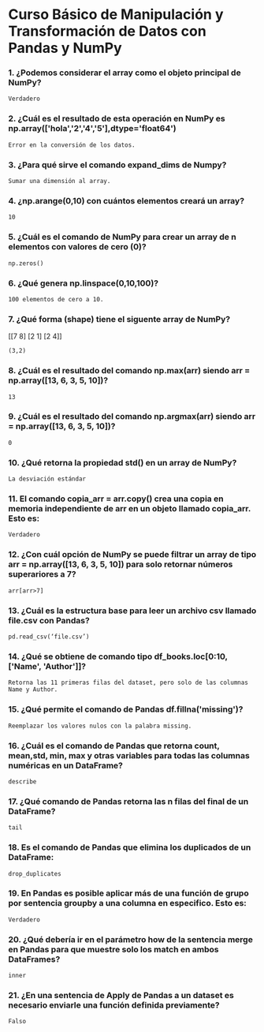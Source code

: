 # Curso Básico de Manipulación y Transformación de Datos con Pandas y NumPy

### 1. ¿Podemos considerar el array como el objeto principal de NumPy?
    Verdadero

### 2. ¿Cuál es el resultado de esta operación en NumPy es np.array(['hola','2','4','5'],dtype='float64')
    Error en la conversión de los datos.

### 3. ¿Para qué sirve el comando expand_dims de Numpy?
    Sumar una dimensión al array.

### 4. ¿np.arange(0,10) con cuántos elementos creará un array?
    10

### 5. ¿Cuál es el comando de NumPy para crear un array de n elementos con valores de cero (0)?
```python:
np.zeros()
```

### 6. ¿Qué genera np.linspace(0,10,100)?
    100 elementos de cero a 10.

### 7. ¿Qué forma (shape) tiene el siguente array de NumPy?  
[[7 8]
[2 1]
[2 4]]

    (3,2)

### 8. ¿Cuál es el resultado del comando np.max(arr) siendo arr = np.array([13, 6, 3, 5, 10])?
    13

### 9. ¿Cuál es el resultado del comando np.argmax(arr) siendo arr = np.array([13, 6, 3, 5, 10])?
    0

### 10. ¿Qué retorna la propiedad std() en un array de NumPy?
    La desviación estándar

### 11. El comando copia_arr = arr.copy() crea una copia en memoria independiente de arr en un objeto llamado copia_arr. Esto es:
    Verdadero

### 12. ¿Con cuál opción de NumPy se puede filtrar un array de tipo arr = np.array([13, 6, 3, 5, 10]) para solo retornar números superariores a 7?
```python:
arr[arr>7]
```

### 13. ¿Cuál es la estructura base para leer un archivo csv llamado file.csv con Pandas?
```python:
pd.read_csv(‘file.csv’)
```

### 14. ¿Qué se obtiene de comando tipo df_books.loc[0:10, ['Name', 'Author']]?
    Retorna las 11 primeras filas del dataset, pero solo de las columnas Name y Author.

### 15. ¿Qué permite el comando de Pandas df.fillna('missing')?
    Reemplazar los valores nulos con la palabra missing.

### 16. ¿Cuál es el comando de Pandas que retorna count, mean,std, min, max y otras variables para todas las columnas numéricas en un DataFrame?
```python:
describe
```

### 17. ¿Qué comando de Pandas retorna las n filas del final de un DataFrame?
```python:
tail
```

### 18. Es el comando de Pandas que elimina los duplicados de un DataFrame:
```python:
drop_duplicates
```

### 19. En Pandas es posible aplicar más de una función de grupo por sentencia groupby a una columna en especifico. Esto es:
    Verdadero

### 20. ¿Qué debería ir en el parámetro how de la sentencia merge en Pandas para que muestre solo los match en ambos DataFrames?
```python:
inner
```

### 21. ¿En una sentencia de Apply de Pandas a un dataset es necesario enviarle una función definida previamente?
    Falso

